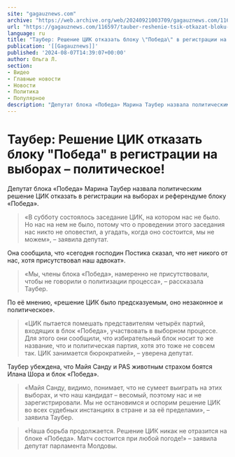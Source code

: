 ```yaml
---
site: "gagauznews.com"
archive: "https://web.archive.org/web/20240921003709/gagauznews.com/116597/tauber-reshenie-tsik-otkazat-bloku-pobeda-v-registratsii-na-vyborah-politicheskoe.html"
url: "https://gagauznews.com/116597/tauber-reshenie-tsik-otkazat-bloku-pobeda-v-registratsii-na-vyborah-politicheskoe.html"
language: ru
title: "Таубер: Решение ЦИК отказать блоку \"Победа\" в регистрации на выборах – политическое!"
publication: '[[Gagauznews]]'
published: '2024-08-07T14:39:07+00:00'
author: Ольга Л.
section:
- Видео
- Главные новости
- Новости
- Политика
- Популярное
description: "Депутат блока «Победа» Марина Таубер назвала политическим решение ЦИК отказать в регистрации на выборах и референдуме блоку «Победа». «В субботу состоялось заседание ЦИК, на котором нас не было. Но нас на нем не было, потому что о проведении этого заседания нас никто не оповестил, а угадать, когда оно состоится, мы не можем», – заявила депутат. Она сообщила, что «сегодня господин Постика сказал, что нет никого от нас, хотя присутствовал наш адвокат». «Мы, члены блока «Победа», намеренно не присутствовали, чтобы не говорили о политизации процесса», – рассказала Таубер. По её мнению, «решение ЦИК было предсказуемым, оно незаконное и политическое». «ЦИК пытается […]"
---
```


# Таубер: Решение ЦИК отказать блоку "Победа" в регистрации на выборах – политическое!

Депутат блока «Победа» Марина Таубер назвала политическим решение ЦИК отказать в регистрации на выборах и референдуме блоку «Победа».

> «В субботу состоялось заседание ЦИК, на котором нас не было. Но нас на нем не было, потому что о проведении этого заседания нас никто не оповестил, а угадать, когда оно состоится, мы не можем», – заявила депутат.

Она сообщила, что «сегодня господин Постика сказал, что нет никого от нас, хотя присутствовал наш адвокат».

> «Мы, члены блока «Победа», намеренно не присутствовали, чтобы не говорили о политизации процесса», – рассказала Таубер.

По её мнению, «решение ЦИК было предсказуемым, оно незаконное и политическое».

> «ЦИК пытается помешать представителям четырёх партий, входящих в блок «Победа», участвовать в выборном процессе. Для этого они сообщили, что избирательный блок носит то же название, что и политическая партия, хотя это тоже не совсем так. ЦИК занимается бюрократией», – уверена депутат.

Таубер убеждена, что Майя Санду и PAS животным страхом боятся Илана Шора и блок «Победа».

> «Майя Санду, видимо, понимает, что не сумеет выиграть на этих выборах, и что наш кандидат – весомый, поэтому нас и не зарегистрировали. Мы не остановимся и оспорим решение ЦИК во всех судебных инстанциях в стране и за её пределами», – заявила Таубер.

> «Наша борьба продолжается. Решение ЦИК никак не отразится на блоке «Победа». Матч состоится при любой погоде!» – заявила депутат парламента Молдовы.